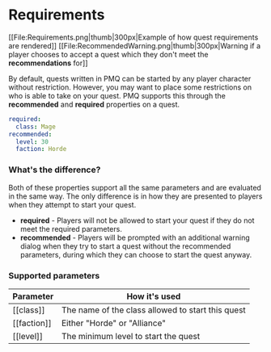 # Requirements

[[File:Requirements.png|thumb|300px|Example of how quest requirements are rendered]]
[[File:RecommendedWarning.png|thumb|300px|Warning if a player chooses to accept a quest which they don't meet the **recommendations** for]]

By default, quests written in PMQ can be started by any player character without restriction. However, you may want to place some restrictions on who is able to take on your quest. PMQ supports this through the **recommended** and **required** properties on a quest.

```yaml
required:
  class: Mage
recommended:
  level: 30
  faction: Horde
```

### What's the difference?

Both of these properties support all the same parameters and are evaluated in the same way. The only difference is in how they are presented to players when they attempt to start your quest.

* **required** - Players will not be allowed to start your quest if they do not meet the required parameters.
* **recommended** - Players will be prompted with an additional warning dialog when they try to start a quest without the recommended parameters, during which they can choose to start the quest anyway.

### Supported parameters

| Parameter | How it's used |
|---|---|
| [[class]] | The name of the class allowed to start this quest |
| [[faction]] | Either "Horde" or "Alliance" |
| [[level]] | The minimum level to start the quest |
